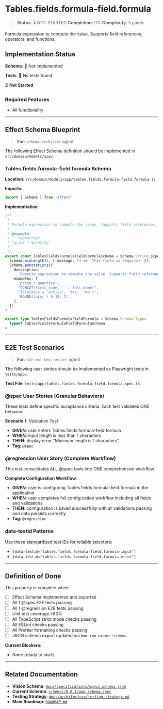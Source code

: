 # Tables.fields.formula-field.formula

> **Status**: ⏳ NOT STARTED
> **Completion**: 0%
> **Complexity**: 5 points

Formula expression to compute the value. Supports field references, operators, and functions.

## Implementation Status

**Schema**: 🔴 Not implemented

**Tests**: 🔴 No tests found

⏳ **Not Started**

### Required Features

- All functionality

---

## Effect Schema Blueprint

> **For**: `schema-architect` agent

The following Effect Schema definition should be implemented in `src/domain/models/app/`.

### Tables.fields.formula-field.formula Schema

**Location**: `src/domain/models/app/tables.fields.formula-field.formula.ts`

**Imports**:

```typescript
import { Schema } from 'effect'
```

**Implementation**:

````typescript
/**
 *
 * Formula expression to compute the value. Supports field references, operators, and functions.
 *
 * @example
 * ```typescript
 * "price * quantity"
 * ```
 */
export const TablesFieldsFormulaFieldFormulaSchema = Schema.String.pipe(
  Schema.minLength(1, { message: () => 'This field is required' }),
  Schema.annotations({
    description:
      'Formula expression to compute the value. Supports field references, operators, and functions.',
    examples: [
      'price * quantity',
      "CONCAT(first_name, ' ', last_name)",
      "IF(status = 'active', 'Yes', 'No')",
      'ROUND(total * 0.15, 2)',
    ],
  })
)

export type TablesFieldsFormulaFieldFormula = Schema.Schema.Type<
  typeof TablesFieldsFormulaFieldFormulaSchema
>
````

---

## E2E Test Scenarios

> **For**: `e2e-red-test-writer` agent

The following user stories should be implemented as Playwright tests in `tests/app/`.

**Test File**: `tests/app/tables.fields.formula-field.formula.spec.ts`

### @spec User Stories (Granular Behaviors)

These tests define specific acceptance criteria. Each test validates ONE behavior.

**Scenario 1**: Validation Test

- **GIVEN**: user enters Tables.fields.formula-field.formula
- **WHEN**: input length is less than 1 characters
- **THEN**: display error "Minimum length is 1 characters"
- **Tag**: `@spec`

### @regression User Story (Complete Workflow)

This test consolidates ALL @spec tests into ONE comprehensive workflow.

**Complete Configuration Workflow**:

- **GIVEN**: user is configuring Tables.fields.formula-field.formula in the application
- **WHEN**: user completes full configuration workflow including all fields and validations
- **THEN**: configuration is saved successfully with all validations passing and data persists correctly
- **Tag**: `@regression`

### data-testid Patterns

Use these standardized test IDs for reliable selectors:

- `[data-testid="tables.fields.formula-field.formula-input"]`
- `[data-testid="tables.fields.formula-field.formula-error"]`

---

## Definition of Done

This property is complete when:

- [ ] Effect Schema implemented and exported
- [ ] All 1 @spec E2E tests passing
- [ ] All 1 @regression E2E tests passing
- [ ] Unit test coverage >80%
- [ ] All TypeScript strict mode checks passing
- [ ] All ESLint checks passing
- [ ] All Prettier formatting checks passing
- [ ] JSON schema export updated via `bun run export:schema`

**Current Blockers**:

- None (ready to start)

---

## Related Documentation

- **Vision Schema**: [`docs/specifications/specs.schema.json`](../specs.schema.json)
- **Current Schema**: [`schemas/0.0.1/app.schema.json`](../../schemas/0.0.1/app.schema.json)
- **Testing Strategy**: [`docs/architecture/testing-strategy.md`](../../architecture/testing-strategy.md)
- **Main Roadmap**: [`ROADMAP.md`](../../../ROADMAP.md)
